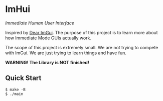 # ImHui

*Immediate Human User Interface*

Inspired by [Dear ImGui](https://github.com/ocornut/imgui). The purpose of this project is to learn more about how Immediate Mode GUIs actually work.

The scope of this project is extremely small. We are not trying to compete with ImGui. We are just trying to learn things and have fun.

**WARNING! The Library is NOT finished!**

## Quick Start

```console
$ make -B
$ ./main
```

